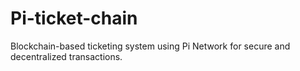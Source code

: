 # Pi-ticket-chain
Blockchain-based ticketing system using Pi Network for secure and decentralized transactions.
